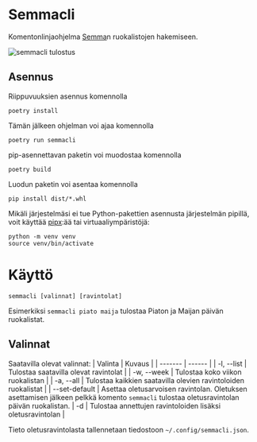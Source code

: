 # Semmacli
Komentonlinjaohjelma [Semma](https://www.semma.fi/)n ruokalistojen hakemiseen.

![semmacli tulostus](http://kaljalaite.xyz/api/files/semmacli.png)

## Asennus
Riippuvuuksien asennus komennolla
```
poetry install
```
Tämän jälkeen ohjelman voi ajaa komennolla
```
poetry run semmacli
```

pip-asennettavan paketin voi muodostaa komennolla
```
poetry build
```
Luodun paketin voi asentaa komennolla
```
pip install dist/*.whl
```

Mikäli järjestelmäsi ei tue Python-pakettien asennusta järjestelmän pipillä, voit käyttää [pipx](https://github.com/pypa/pipx):ää tai virtuaaliympäristöjä:
```
python -m venv venv
source venv/bin/activate
```

# Käyttö
```
semmacli [valinnat] [ravintolat]
```
Esimerkiksi `semmacli piato maija` tulostaa Piaton ja Maijan päivän ruokalistat.

## Valinnat
Saatavilla olevat valinnat:
| Valinta | Kuvaus |
| ------- | ------ |
| -l, --list | Tulostaa saatavilla olevat ravintolat |
| -w, --week | Tulostaa koko viikon ruokalistan |
| -a, --all | Tulostaa kaikkien saatavilla olevien ravintoloiden ruokalistat |
| --set-default <oletusravintola> | Asettaa oletusarvoisen ravintolan. Oletuksen asettamisen jälkeen pelkkä komento `semmacli` tulostaa oletusravintolan päivän ruokalistan.
| -d | Tulostaa annettujen ravintoloiden lisäksi oletusravintolan |

Tieto oletusravintolasta tallennetaan tiedostoon `~/.config/semmacli.json`.

